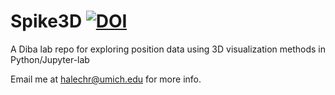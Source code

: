 # Spike3D [![DOI](https://zenodo.org/badge/DOI/10.5281/zenodo.6647483.svg)](https://doi.org/10.5281/zenodo.6647483)
A Diba lab repo for exploring position data using 3D visualization methods in Python/Jupyter-lab


Email me at halechr@umich.edu for more info.
